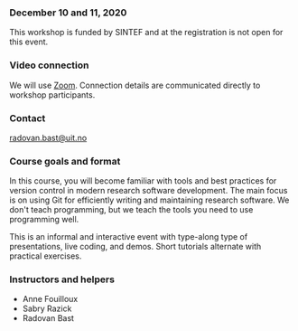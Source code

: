 

### December 10 and 11, 2020

This workshop is funded by SINTEF and at the registration
is not open for this event.


### Video connection

We will use [Zoom](https://coderefinery.github.io/installation/zoom/).
Connection details are communicated directly to workshop participants.


### Contact

radovan.bast@uit.no


### Course goals and format

In this course, you will become familiar with tools and best practices
for version control in modern research software development. The main
focus is on using Git for efficiently writing and maintaining research
software.  We don't teach programming, but we teach the tools you need
to use programming well.

This is an informal and interactive event with type-along type
of presentations, live coding, and demos. Short tutorials alternate
with practical exercises.


### Instructors and helpers

- Anne Fouilloux
- Sabry Razick
- Radovan Bast
